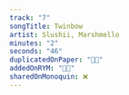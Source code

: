 ```yaml
---
track: "7"
songTitle: Twinbow
artist: Slushii, Marshmello
minutes: "2"
seconds: "46"
duplicatedOnPaper: "👍🏻"
addedOnRYM: "👍🏻"
sharedOnMonoquin: ❌
---
```

